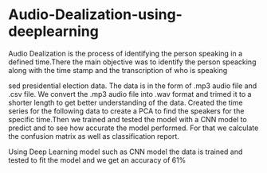 # Audio-Dealization-using-deeplearning

Audio Dealization is the process of identifying the person speaking in a defined time.There the main objective was to identify the person speacking along with the time stamp and the transcription of who is speaking

sed presidential election data. The data is in the form of .mp3 audio file and .csv file. We convert the .mp3 audio file into .wav format and trimed it to a shorter length to get better understanding of the data. Created the time series for the following data to create a PCA to find the speakers for the specific time.Then we trained and tested the model with a CNN model to predict and to see how accurate the model performed. For that we calculate the confusion matrix as well as classification report.


Using Deep Learning model such as CNN model the data is trained and tested to fit the model and we get an accuracy of 61%
